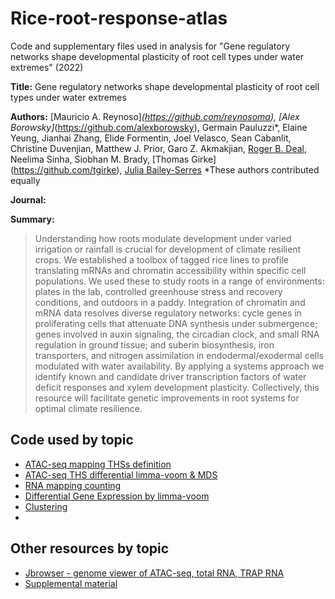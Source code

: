 # Rice-root-response-atlas

Code and supplementary files used in analysis for "Gene regulatory networks shape developmental plasticity of root cell types under water extremes" (2022)

**Title:** Gene regulatory networks shape developmental plasticity of root cell types under water extremes

**Authors:**  [Mauricio A. Reynoso]*(https://github.com/reynosoma), [Alex Borowsky]*(https://github.com/alexborowsky), Germain Pauluzzi*, Elaine Yeung, Jianhai Zhang, Elide Formentin, Joel Velasco, Sean Cabanlit, Christine Duvenjian, Matthew J. Prior, Garo Z. Akmakjian, [Roger B. Deal](https://github.com/DealLab), Neelima Sinha, Siobhan M. Brady, [Thomas Girke] (https://github.com/tgirke), [Julia Bailey-Serres](https://github.com/jbserres)
*These authors contributed equally

**Journal:** 

**Summary:** 

> Understanding how roots modulate development under varied irrigation or rainfall is crucial for development of climate resilient crops. We established a toolbox of tagged rice lines to profile translating mRNAs and chromatin accessibility within specific cell populations. We used these to study roots in a range of environments: plates in the lab, controlled greenhouse stress and recovery conditions, and outdoors in a paddy. Integration of chromatin and mRNA data resolves diverse regulatory networks: cycle genes in proliferating cells that attenuate DNA synthesis under submergence; genes involved in auxin signaling, the circadian clock, and small RNA regulation in ground tissue; and suberin biosynthesis, iron transporters, and nitrogen assimilation in endodermal/exodermal cells modulated with water availability. By applying a systems approach we identify known and candidate driver transcription factors of water deficit responses and xylem development plasticity. Collectively, this resource will facilitate genetic improvements in root systems for optimal climate resilience.



## Code used by topic

- [ATAC-seq mapping THSs definition](https://github.com/plant-plasticity/rice-root-response-atlas/blob/main/Mapping_THS_definition_counts_ATAC.R)
- [ATAC-seq THS differential limma-voom & MDS](https://github.com/plant-plasticity/rice-root-response-atlas/blob/main/THS_diff_volcano_MDS.R)
- [RNA mapping counting](https://github.com/plant-plasticity/rice-root-response-atlas/blob/main/polyA-TRAP-mapping-counting.R)
- [Differential Gene Expression by limma-voom](https://github.com/plant-plasticity/rice-root-response-atlas/blob/main/DEG_analysis_limma_polyA_TRAP.R)
- [Clustering](https://github.com/plant-plasticity/Evolutionary-flexibility-in-flooding-response-2019/blob/master/DEG-analysis-limma-voom/Scripts/Clustering_Heatmap.R)
- []()


## Other resources by topic
- [Jbrowser - genome viewer of ATAC-seq, total RNA, TRAP RNA]()
- [Supplemental material](https://github.com/plant-plasticity/Evolutionary-flexibility-in-flooding-response-2019/tree/master/Cytoscape)

